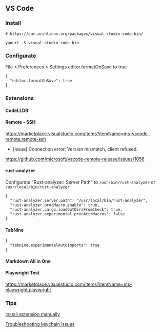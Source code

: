 ## VS Code

### Install

```
# https://aur.archlinux.org/packages/visual-studio-code-bin/

yaourt -S visual-studio-code-bin
```

### Configurate

File > Preferences > Settings editor.formatOnSave to true

```
{
  "editor.formatOnSave": true
}
```

### Extensions

#### CodeLLDB

#### Remote - SSH

https://marketplace.visualstudio.com/items?itemName=ms-vscode-remote.remote-ssh

* [issue] Connection error: Version mismatch, client refused.

https://github.com/microsoft/vscode-remote-release/issues/1056

#### rust-analyzer

Configurate "Rust-analyzer: Server Path" to `/usr/bin/rust-analyzer` or `/usr/local/bin/rust-analyzer`

```
{
  "rust-analyzer.server.path": "/usr/local/bin/rust-analyzer",
  "rust-analyzer.procMacro.enable": true,
  "rust-analyzer.cargo.loadOutDirsFromCheck": true,
  "rust-analyzer.experimental.procAttrMacros": false
}
```

#### TabNine

```
{
  "tabnine.experimentalAutoImports": true
}
```

#### Markdown All in One

#### Playwright Test

https://marketplace.visualstudio.com/items?itemName=ms-playwright.playwright

### Tips

[Install extension manually](https://stackoverflow.com/questions/42017617/how-to-install-vs-code-extension-manually)

[Troubleshooting keychain issues](https://code.visualstudio.com/docs/editor/settings-sync#_troubleshooting-keychain-issues)

